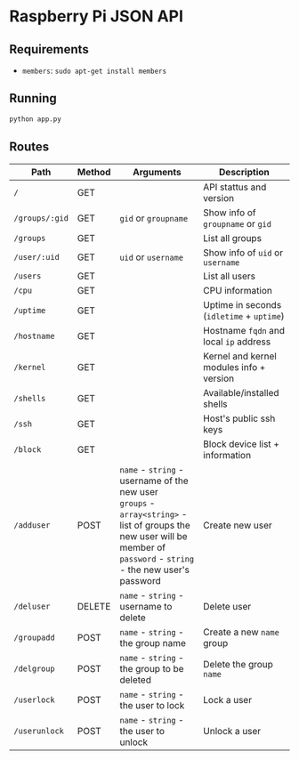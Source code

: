 # Raspberry Pi JSON API

## Requirements

- `members`: `sudo apt-get install members`

## Running

```sh
python app.py
```

## Routes

| Path           | Method | Arguments                                                                                                                                                                       | Description                               |
| -------------- | ------ | ------------------------------------------------------------------------------------------------------------------------------------------------------------------------------- | ----------------------------------------- |
| `/`            | GET    |                                                                                                                                                                                 | API stattus and version                   |
| `/groups/:gid` | GET    | `gid` or `groupname`                                                                                                                                                            | Show info of `groupname` or `gid`         |
| `/groups`      | GET    |                                                                                                                                                                                 | List all groups                           |
| `/user/:uid`   | GET    | `uid` or `username`                                                                                                                                                             | Show info of `uid` or `username`          |
| `/users`       | GET    |                                                                                                                                                                                 | List all users                            |
| `/cpu`         | GET    |                                                                                                                                                                                 | CPU information                           |
| `/uptime`      | GET    |                                                                                                                                                                                 | Uptime in seconds (`idletime` + `uptime`) |
| `/hostname`    | GET    |                                                                                                                                                                                 | Hostname `fqdn` and local `ip` address    |
| `/kernel`      | GET    |                                                                                                                                                                                 | Kernel and kernel modules info + version  |
| `/shells`      | GET    |                                                                                                                                                                                 | Available/installed shells                |
| `/ssh`         | GET    |                                                                                                                                                                                 | Host's public ssh keys                    |
| `/block`       | GET    |                                                                                                                                                                                 | Block device list + information           |
| `/adduser`     | POST   | `name` - `string` - username of the new user<br/>`groups` - `array<string>` - list of groups the new user will be member of<br/>`password` - `string` - the new user's password | Create new user                           |
| `/deluser`     | DELETE | `name` - `string` - username to delete                                                                                                                                          | Delete user                               |
| `/groupadd`    | POST   | `name` - `string` - the group name                                                                                                                                              | Create a new `name` group                 |
| `/delgroup`    | POST   | `name` - `string` - the group to be deleted                                                                                                                                     | Delete the group `name`                   |
| `/userlock`    | POST   | `name` - `string` - the user to lock                                                                                                                                            | Lock a user                               |
| `/userunlock`  | POST   | `name` - `string` - the user to unlock                                                                                                                                          | Unlock a user                             |
